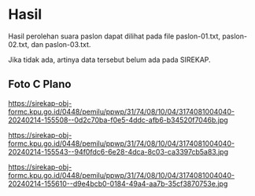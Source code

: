# Hasil

Hasil perolehan suara paslon dapat dilihat pada file paslon-01.txt, paslon-02.txt, dan paslon-03.txt.

Jika tidak ada, artinya data tersebut belum ada pada SIREKAP.

## Foto C Plano

https://sirekap-obj-formc.kpu.go.id/0448/pemilu/ppwp/31/74/08/10/04/3174081004040-20240214-155508--0d2c70ba-f0e5-4ddc-afb6-b34520f7046b.jpg

https://sirekap-obj-formc.kpu.go.id/0448/pemilu/ppwp/31/74/08/10/04/3174081004040-20240214-155543--94f0fdc6-6e28-4dca-8c03-ca3397cb5a83.jpg

https://sirekap-obj-formc.kpu.go.id/0448/pemilu/ppwp/31/74/08/10/04/3174081004040-20240214-155610--d9e4bcb0-0184-49a4-aa7b-35cf3870753e.jpg

